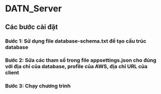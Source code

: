 # DATN_Server
## Các bước cài đặt
### Bước 1: Sử dụng file database-schema.txt để tạo cấu trúc database
### Bước 2: Sửa các tham số trong file appsettings.json cho đúng với địa chỉ của database, profile của AWS, địa chỉ URL của client
### Bước 3: Chạy chương trình

